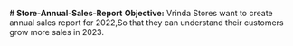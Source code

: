 **# Store-Annual-Sales-Report**
**Objective:**
  Vrinda Stores want to create annual sales report for 2022,So that they can understand their customers grow more sales in 2023.
